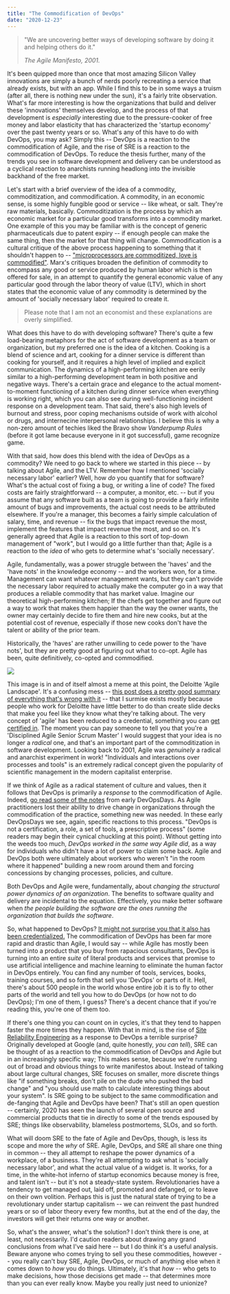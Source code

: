 ```yaml
---
title: "The Commodification of DevOps"
date: "2020-12-23"
---
```


> "We are uncovering better ways of developing software by doing it and helping others do it."
>
> _The Agile Manifesto, 2001._

It's been quipped more than once that most amazing Silicon Valley innovations are simply a bunch of nerds poorly recreating a service that already exists, but with an app. While I find this to be in some ways a truism (after all, there is nothing new under the sun), it's a fairly trite observation. What's far more interesting is how the organizations that build and deliver these 'innovations' themselves develop, and the process of that development is _especially_ interesting due to the pressure-cooker of free money and labor elasticity that has characterized the 'startup economy' over the past twenty years or so. What's any of this have to do with DevOps, you may ask? Simply this -- DevOps is a reaction to the commodification of Agile, and the rise of SRE is a reaction to the commodification of DevOps. To reduce the thesis further, many of the trends you see in software development and delivery can be understood as a cyclical reaction to anarchists running headlong into the invisible backhand of the free market.

Let's start with a brief overview of the idea of a commodity, commoditization, and commodification. A commodity, in an economic sense, is some highly fungible good or service -- like wheat, or salt. They're raw materials, basically. Commoditization is the process by which an economic market for a particular good transforms into a commodity market. One example of this you may be familiar with is the concept of generic pharmaceuticals due to patent expiry -- if enough people can make the same thing, then the market for that thing will change. Commodification is a cultural critique of the above process happening to something that it shouldn't happen to -- ["microprocessors are commoditized, love is commodified"](http://www.slate.com/articles/arts/the_motley_fool/1998/01/the_commoditization_conundrum.html). Marx's critiques broaden the definition of commodity to encompass any good or service produced by human labor which is then offered for sale, in an attempt to quantify the general economic value of any particular good through the labor theory of value (LTV), which in short states that the economic value of any commodity is determined by the amount of 'socially necessary labor' required to create it.

> Please note that I am not an economist and these explanations are overly simplified.

What does this have to do with developing software? There's quite a few load-bearing metaphors for the act of software development as a team or organization, but my preferred one is the idea of a kitchen. Cooking is a blend of science and art, cooking for a dinner service is different than cooking for yourself, and it requires a high level of implied and explicit communication. The dynamics of a high-performing kitchen are eerily similar to a high-performing development team in both positive and negative ways. There's a certain grace and elegance to the actual moment-to-moment functioning of a kitchen during dinner service when everything is working right, which you can also see during well-functioning incident response on a development team. That said, there's also high levels of burnout and stress, poor coping mechanisms outside of work with alcohol or drugs, and internecine interpersonal relationships. I believe this is why a non-zero amount of techies liked the Bravo show _Vanderpump Rules_ (before it got lame because everyone in it got successful), game recognize game.

With that said, how does this blend with the idea of DevOps as a commodity? We need to go back to where we started in this piece -- by talking about Agile, and the LTV. Remember how I mentioned 'socially necessary labor' earlier? Well, how _do_ you quantify that for software? What's the actual cost of fixing a bug, or writing a line of code? The fixed costs are fairly straightforward -- a computer, a monitor, etc. -- but if you assume that any software built as a team is going to provide a fairly infinite amount of bugs and improvements, the actual cost needs to be attributed elsewhere. If you're a manager, this becomes a fairly simple calculation of salary, time, and revenue -- fix the bugs that impact revenue the most, implement the features that impact revenue the most, and so on. It's generally agreed that Agile is a reaction to this sort of top-down management of "work", but I would go a little further than that; Agile is a reaction to the _idea_ of who gets to determine what's 'socially necessary'.

Agile, fundamentally, was a power struggle between the 'haves' and the 'have nots' in the knowledge economy -- and the workers won, for a time. Management can want whatever management wants, but they can't provide the necessary labor required to actually make the computer go in a way that produces a reliable commodity that has market value. Imagine our theoretical high-performing kitchen; If the chefs get together and figure out a way to work that makes them happier than the way the owner wants, the owner may certainly decide to fire them and hire new cooks, but at the potential cost of revenue, especially if those new cooks don't have the talent or ability of the prior team.

Historically, the 'haves' are rather unwilling to cede power to the 'have nots', but they are pretty good at figuring out what to co-opt. Agile has been, quite definitively, co-opted and commodified.

![](https://pds.aparker.io/xrpc/com.atproto.sync.getBlob?did=did:plc:jio4fcdqbqmqj7k6bimws73e&cid=bafkreiap2jh5trfmeqmiqzf5bkmlpozynalr3cloeaapxggdq4vhin723a)

This image is in and of itself almost a meme at this point, the Deloitte 'Agile Landscape'. It's a confusing mess -- [this post does a pretty good summary of everything that's wrong with it](https://medium.com/tech-sojourna/7-things-wrong-with-deloittes-agile-tube-map-641192e20068) -- that I surmise exists mostly because people who work for Deloitte have little better to do than create slide decks that make you feel like they know what they're talking about. The very concept of 'agile' has been reduced to a credential, something you can [get certified in](https://www.pmi.org/certifications/agile-certifications). The moment you can pay someone to tell you that you're a 'Disciplined Agile Senior Scrum Master' I would suggest that your idea is no longer a _radical_ one, and that's an important part of the commoditization in software development. Looking back to 2001, Agile was _genuinely_ a radical and anarchist experiment in work! "Individuals and interactions over processes and tools" is an extremely radical concept given the popularity of scientific management in the modern capitalist enterprise.

If we think of Agile as a radical statement of culture and values, then it follows that DevOps is primarily a _response_ to the commodification of Agile. Indeed, [go read some of the notes](https://sites.google.com/a/jezhumble.net/devops-manifesto/) from early DevOpsDays. As Agile practitioners lost their ability to drive change in organizations through the commodification of the practice, something new was needed. In these early DevOpsDays we see, again, specific reactions to this process. "DevOps is not a certification, a role, a set of tools, a prescriptive process" (some readers may begin their cynical chuckling at this point). Without getting into the weeds too much, _DevOps worked in the same way Agile did_, as a way for individuals who didn't have a lot of power to claim some back. Agile and DevOps both were ultimately about workers who weren't "in the room where it happened" building a new room around them and forcing concessions by changing processes, policies, and culture.

Both DevOps and Agile were, fundamentally, about _changing the structural power dynamics of an organization_. The benefits to software quality and delivery are incidental to the equation. Effectively, you make better software when _the people building the software are the ones running the organization that builds the software_.

So, what happened to DevOps? [It might not surprise you that it also has been credentialized.](https://hackr.io/blog/best-devops-certification) The commodification of DevOps has been far more rapid and drastic than Agile, I would say -- while Agile has mostly been turned into a product that you buy from rapacious consultants, DevOps is turning into an entire _suite_ of literal products and services that promise to use artificial intelligence and machine learning to eliminate the human factor in DevOps entirely. You can find any number of tools, services, books, training courses, and so forth that sell you 'DevOps' or parts of it. Hell, there's about 500 people in the world whose entire job it is to fly to other parts of the world and tell you how to do DevOps (or how not to do DevOps); I'm one of them, I guess? There's a decent chance that if you're reading this, you're one of them too.

If there's one thing you can count on in cycles, it's that they tend to happen faster the more times they happen. With that in mind, is the rise of [Site Reliability Engineering](https://medium.com/@jdavidmitchell/principles-of-site-reliability-engineering-at-google-8382b054e498) as a response to DevOps a terrible surprise? Originally developed at Google (and, quite honestly, _you can tell_), SRE can be thought of as a reaction to the commodification of DevOps and Agile but in an increasingly specific way; This makes sense, because we're running out of broad and obvious things to write manifestos about. Instead of talking about large cultural changes, SRE focuses on smaller, more discrete things like "if something breaks, don't pile on the dude who pushed the bad change" and "you should use math to calculate interesting things about your system". Is SRE going to be subject to the same commodification and de-fanging that Agile and DevOps have been? That's still an open question -- certainly, 2020 has seen the launch of several open source and commercial products that tie in directly to some of the trends espoused by SRE; things like observability, blameless postmortems, SLOs, and so forth.

What will doom SRE to the fate of Agile and DevOps, though, is less its scope and more the _why_ of SRE. Agile, DevOps, and SRE all share one thing in common -- they all attempt to reshape the power dynamics of a workplace, of a business. They're all attempting to ask what is 'socially necessary labor', and what the actual value of a widget is. It works, for a time, in the white-hot inferno of startup economics because money is free, and talent isn't -- but it's not a steady-state system. Revolutionaries have a tendency to get managed out, laid off, promoted and defanged, or to leave on their own volition. Perhaps this is just the natural state of trying to be a revolutionary under startup capitalism -- we can reinvent the past hundred years or so of labor theory every few months, but at the end of the day, the investors will get their returns one way or another.

So, what's the answer, what's the solution? I don't think there is one, at least, not necessarily. I'd caution readers about drawing any grand conclusions from what I've said here -- but I do think it's a useful analysis. Beware anyone who comes trying to sell you these commodities, however -- you really can't buy SRE, Agile, DevOps, or much of anything else when it comes down to _how_ you do things. Ultimately, it's that _how_ -- who gets to make decisions, how those decisions get made -- that determines more than you can ever really know. Maybe you really just need to unionize?
